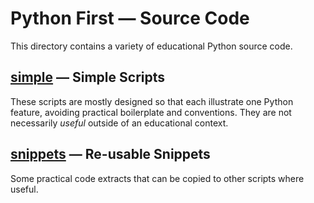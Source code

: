 # Python First — Source Code

This directory contains a variety of educational Python source code.

## [simple](./simple#python-first--simple-examples) — Simple Scripts
 
These scripts are mostly designed so that each illustrate one Python feature, avoiding practical boilerplate and conventions. They are not necessarily *useful* outside of an educational context.

## [snippets](./snippets#python-first--source-snippets) — Re-usable Snippets

Some practical code extracts that can be copied to other scripts where useful.
